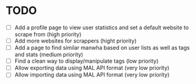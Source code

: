 # TODO

- [ ] Add a profile page to view user statistics and set a default website to scrape from (high priority)
- [ ] Add more websites for scrappers (hight priority)
- [ ] Add a page to find similar manwha based on user lists as well as tags and stats (medium priority)
- [ ] Find a clean way to display/manipulate tags (low priority)
- [ ] Allow exporting data using MAL API format (very low priority)
- [ ] Allow importing data using MAL API format (very low priority)
